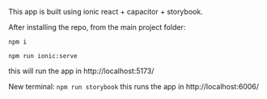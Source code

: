 This app is built using ionic react + capacitor + storybook. 

After installing the repo, from the main project folder: 

`npm i`

`npm run ionic:serve`

this will run the app in  http://localhost:5173/ 

New terminal: 
`npm run storybook`
this runs the app in http://localhost:6006/    